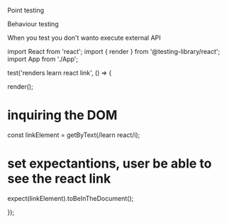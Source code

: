 Point testing


Behaviour testing

When you test you don't wanto execute external API


import React from 'react';
import { render } from '@testing-library/react';
import App from './App';

test('renders learn react link', () => {

  <!-- Arrange -->
  render(<App />);

  # inquiring the DOM

  <!-- Act -->
  const linkElement = getByText(/learn react/i);
  # set expectantions, user be able to see the react link

<!-- Assert -->
  expect(linkElement).toBeInTheDocument();


});